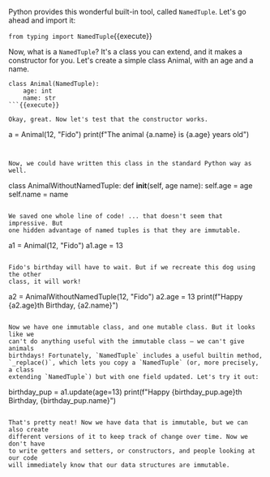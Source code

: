 Python provides this wonderful built-in tool, called `NamedTuple`. Let's go
ahead and import it:

`from typing import NamedTuple`{{execute}}

Now, what is a `NamedTuple`? It's a class you can extend, and it makes a
constructor for you. Let's create a simple class Animal, with an age and a
name.

```
class Animal(NamedTuple):
    age: int
    name: str
```{{execute}}

Okay, great. Now let's test that the constructor works.

```
a = Animal(12, "Fido")
print(f"The animal {a.name} is {a.age} years old")
```{{execute}}


Now, we could have written this class in the standard Python way as well.

```
class AnimalWithoutNamedTuple:
    def __init__(self, age name):
        self.age = age
        self.name = name
```{{execute}}

We saved one whole line of code! ... that doesn't seem that impressive. But
one hidden advantage of named tuples is that they are immutable.

```
a1 = Animal(12, "Fido")
a1.age = 13
```{{execute}}

Fido's birthday will have to wait. But if we recreate this dog using the other
class, it will work!

```
a2 = AnimalWithoutNamedTuple(12, "Fido")
a2.age = 13
print(f"Happy {a2.age}th Birthday, {a2.name}")
```{{execute}}

Now we have one immutable class, and one mutable class. But it looks like we
can't do anything useful with the immutable class – we can't give animals
birthdays! Fortunately, `NamedTuple` includes a useful builtin method,
`_replace()`, which lets you copy a `NamedTuple` (or, more precisely, a class
extending `NamedTuple`) but with one field updated. Let's try it out:

```
birthday_pup = a1.update(age=13)
print(f"Happy {birthday_pup.age}th Birthday, {birthday_pup.name}")
```{{execute}}

That's pretty neat! Now we have data that is immutable, but we can also create
different versions of it to keep track of change over time. Now we don't have
to write getters and setters, or constructors, and people looking at our code
will immediately know that our data structures are immutable.
